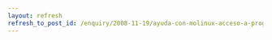 ```yaml
---
layout: refresh
refresh_to_post_id: /enquiry/2008-11-19/ayuda-con-molinux-acceso-a-programas
---
```

